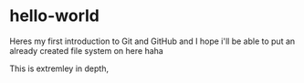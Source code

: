 # hello-world
Heres my first introduction to Git and GitHub and I hope i'll be able to put an already created file system on here haha

This is extremley in depth, 
